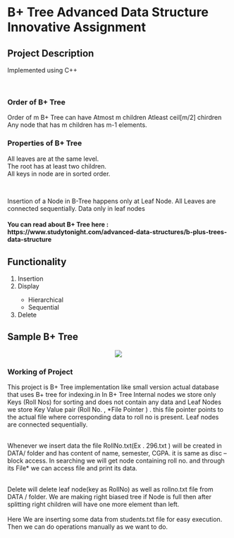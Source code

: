 # B+ Tree Advanced Data Structure Innovative Assignment
<h2>Project Description</h2>
<p>Implemented using C++</p><br>
<h3>Order of B+ Tree</h3> 
<p>Order of m B+ Tree can have
Atmost m children 
Atleast ceil[m/2]  chirdren<br>
  Any node that has m children has m-1 elements.
</p>
<h3>Properties of B+ Tree</h3>
<p>All leaves are at the same level.<br>
The root has at least two children.<br>
All keys in node are in sorted order.
</p><br>
<p>Insertion of a Node in B-Tree happens only at Leaf Node.
All Leaves are connected sequentially.
Data only in leaf nodes
</p>
<h4>You can read about B+ Tree here : https://www.studytonight.com/advanced-data-structures/b-plus-trees-data-structure</h4>
<h2>Functionality</h2>
<ol>
  <li>Insertion</li>
  <li>Display</li>
    <ul>
      <li>Hierarchical</li>
      <li>Sequential</li>
  </ul>
  <li>Delete</li>
</ol>

<h2>Sample B+ Tree</h2>
<p align="center"><img src="https://github.com/GauravSakariya99/B-Plus-Tree-Advanced-Data-Structure-Innovative-Assignment/blob/main/Image_of_B+Tree.png" align="center"/></p>
<h3>Working of Project</h3>
<p>This project is B+ Tree implementation like small version actual database that uses B+ tree for indexing.in In B+ Tree Internal nodes we store only Keys (Roll Nos) for sorting  and does not contain any data and Leaf Nodes we store Key Value pair (Roll No. , *File Pointer ) . this file pointer points to the actual file where corresponding data to roll no is present. Leaf nodes are connected sequentially.<br><br>

Whenever we insert data the file RollNo.txt(Ex . 296.txt ) will be created in DATA/ folder and has content of name, semester, CGPA. it is same as disc – block access.
In searching we will get node containing roll no. and through its File* we can access file and print its data.<br><br>
  
Delete will delete leaf node(key as RollNo) as well as rollno.txt file from DATA /  folder.
We are making right biased tree if Node is full then after splitting right children will have one more element than left.<br><br>
Here We are inserting some data from students.txt file for easy execution. Then we can do operations manually as we want to do.
</p>
